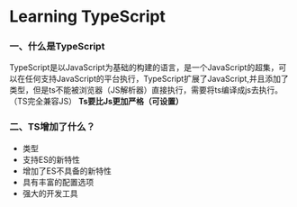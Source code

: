 # Learning TypeScript

### 一、什么是TypeScript
TypeScript是以JavaScript为基础的构建的语言，是一个JavaScript的超集，可以在任何支持JavaScript的平台执行，TypeScript扩展了JavaScript,并且添加了类型，但是ts不能被浏览器（JS解析器）直接执行，需要将ts编译成js去执行。（TS完全兼容JS）
**Ts要比Js更加严格（可设置）**
### 二、TS增加了什么？
* 类型
* 支持ES的新特性
* 增加了ES不具备的新特性
* 具有丰富的配置选项
* 强大的开发工具